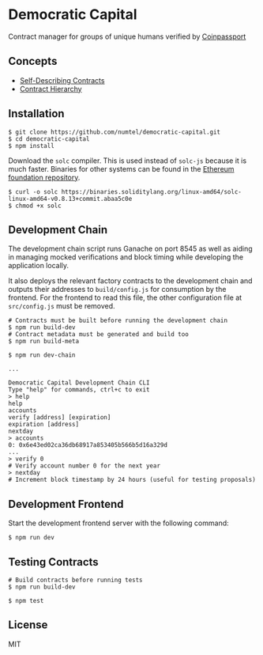 # Democratic Capital

Contract manager for groups of unique humans verified by [Coinpassport](https://coinpassport.net)

## Concepts

* [Self-Describing Contracts](contracts.md)
* [Contract Hierarchy](hierarchy.md)

## Installation

```
$ git clone https://github.com/numtel/democratic-capital.git
$ cd democratic-capital
$ npm install
```

Download the `solc` compiler. This is used instead of `solc-js` because it is much faster. Binaries for other systems can be found in the [Ethereum foundation repository](https://github.com/ethereum/solc-bin/).
```
$ curl -o solc https://binaries.soliditylang.org/linux-amd64/solc-linux-amd64-v0.8.13+commit.abaa5c0e
$ chmod +x solc
```

## Development Chain

The development chain script runs Ganache on port 8545 as well as aiding in managing mocked verifications and block timing while developing the application locally.

It also deploys the relevant factory contracts to the development chain and outputs their addresses to `build/config.js` for consumption by the frontend. For the frontend to read this file, the other configuration file at `src/config.js` must be removed.

```
# Contracts must be built before running the development chain
$ npm run build-dev
# Contract metadata must be generated and build too
$ npm run build-meta

$ npm run dev-chain

...

Democratic Capital Development Chain CLI
Type "help" for commands, ctrl+c to exit
> help
help 
accounts 
verify [address] [expiration]
expiration [address]
nextday
> accounts
0: 0x6e43ed02ca36db68917a853405b566b5d16a329d
...
> verify 0
# Verify account number 0 for the next year
> nextday
# Increment block timestamp by 24 hours (useful for testing proposals)
```

## Development Frontend

Start the development frontend server with the following command:

```
$ npm run dev
```

## Testing Contracts

```
# Build contracts before running tests
$ npm run build-dev

$ npm test
```

## License

MIT
